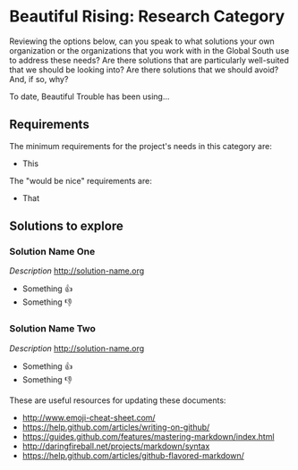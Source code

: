 Beautiful Rising: Research Category 
============================================

Reviewing the options below, can you speak to what solutions your own organization or the organizations that you work with in the Global South use to address these needs? Are there solutions that are particularly well-suited that we should be looking into? Are there solutions that we should avoid? And, if so, why?

To date, Beautiful Trouble has been using...

## Requirements

The minimum requirements for the project's needs in this category are:

* This

The "would be nice" requirements are:

* That

## Solutions to explore

### Solution Name One
_Description_
http://solution-name.org

* Something :thumbsup:
* Something :thumbsdown:

### Solution Name Two
_Description_
http://solution-name.org

* Something :thumbsup:
* Something :thumbsdown:

These are useful resources for updating these documents:

* http://www.emoji-cheat-sheet.com/
* https://help.github.com/articles/writing-on-github/
* https://guides.github.com/features/mastering-markdown/index.html
* http://daringfireball.net/projects/markdown/syntax
* https://help.github.com/articles/github-flavored-markdown/


[aadk]: http://actionaid.org
[bt]: http://beautifultrouble.org
[bsol]: http://beautifulsolutions.info
[brising]: http://beautifulrising.org
[advisorynetwork]: http://beautifulrising.org/news/#announcing-the-first-members-of-the-beautiful-rising-advisory-network

